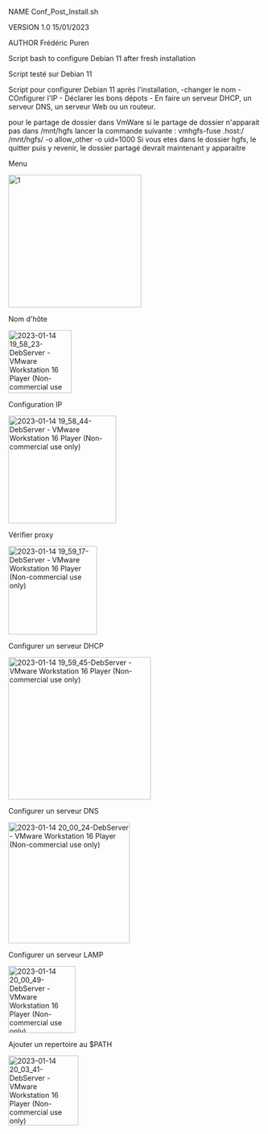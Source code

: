 NAME		Conf_Post_Install.sh

VERSION		1.0  15/01/2023

AUTHOR		Frédéric Puren


Script bash to configure Debian 11 after fresh installation

Script testé sur Debian 11

Script pour configurer Debian 11 après l'installation,
	-changer le nom
	- COnfigurer l'IP
	- Déclarer les bons dépots
	- En faire un serveur DHCP, un serveur DNS, un serveur Web ou un routeur.


pour le partage de dossier dans VmWare
si le partage de dossier n'apparait pas dans /mnt/hgfs
lancer la commande suivante : vmhgfs-fuse .host:/ /mnt/hgfs/ -o allow_other -o uid=1000
Si vous etes dans le dossier hgfs, le quitter puis y revenir, le dossier partagé devrait maintenant y apparaitre



Menu

<img width="264" alt="1" src="https://user-images.githubusercontent.com/105367565/212493127-68d01b87-8386-49f7-b59f-bb529b92d84b.png">


Nom d'hôte

<img width="125" alt="2023-01-14 19_58_23-DebServer - VMware Workstation 16 Player (Non-commercial use only)" src="https://user-images.githubusercontent.com/105367565/212493162-79cc8398-12f1-4768-809d-5885a1d3403c.png">


Configuration IP

<img width="214" alt="2023-01-14 19_58_44-DebServer - VMware Workstation 16 Player (Non-commercial use only)" src="https://user-images.githubusercontent.com/105367565/212493173-e49069d6-fcb9-48c9-a9b7-3655c491bc15.png">


Vérifier proxy

<img width="176" alt="2023-01-14 19_59_17-DebServer - VMware Workstation 16 Player (Non-commercial use only)" src="https://user-images.githubusercontent.com/105367565/212493185-278feeb0-d620-4958-9007-88d85fae96cc.png">


Configurer un serveur DHCP

<img width="283" alt="2023-01-14 19_59_45-DebServer - VMware Workstation 16 Player (Non-commercial use only)" src="https://user-images.githubusercontent.com/105367565/212493196-1939ec6f-2752-44c2-a0fa-af8291137695.png">


Configurer un serveur DNS

<img width="241" alt="2023-01-14 20_00_24-DebServer - VMware Workstation 16 Player (Non-commercial use only)" src="https://user-images.githubusercontent.com/105367565/212493199-259afaeb-4051-48c3-92f0-344d9fffd93a.png">


Configurer un serveur LAMP

<img width="133" alt="2023-01-14 20_00_49-DebServer - VMware Workstation 16 Player (Non-commercial use only)" src="https://user-images.githubusercontent.com/105367565/212493209-9fffb8f7-0efb-439e-9dc6-59a92ee31e7a.png">


Ajouter un repertoire au $PATH

<img width="139" alt="2023-01-14 20_03_41-DebServer - VMware Workstation 16 Player (Non-commercial use only)" src="https://user-images.githubusercontent.com/105367565/212493214-0e638218-451b-4bef-b401-38947ec14ac8.png">

